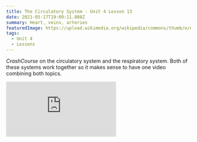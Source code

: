 ```yaml
---
title: The Circulatory System - Unit 4 Lesson 13
date: 2021-05-17T19:09:11.808Z
summary: Heart, veins, arteries
featuredImage: https://upload.wikimedia.org/wikipedia/commons/thumb/e/e5/Diagram_of_the_human_heart_%28cropped%29.svg/800px-Diagram_of_the_human_heart_%28cropped%29.svg.png
tags:
  - Unit 4
  - Lessons
---
```

*CrashCourse* on the circulatory system and the respiratory system. Both of these systems work together so it makes sense to have one video combining both topics.

<div class="youtube-container"><iframe class="responsive-iframe" src="https://www.youtube.com/embed/9fxm85Fy4sQ" frameborder="0" allow="accelerometer; autoplay; clipboard-write; encrypted-media; gyroscope; picture-in-picture" allowfullscreen></iframe></div>